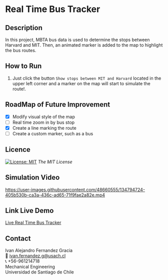 # Real Time Bus Tracker

<!-- DESCRIPTION -->
## Description
In this project, MBTA bus data is used to determine the stops between Harvard and MIT. Then, an animated marker is added to the map to highlight the bus routes.

<!-- RUN -->
## How to Run
1. Just click the button  `Show stops between MIT and Harvard` located in the upper left corner and a marker on the map will start to simulate the route!.

<!-- ROADMAP -->
## RoadMap of Future Improvement
- [x] Modify visual style of the map
- [ ] Real time zoom in by bus stop
- [x] Create a line marking the route
- [ ] Create a custom marker, such as a bus
<!-- LICENSE -->
## Licence 
[![License: MIT](https://img.shields.io/badge/License-MIT-yellow.svg)](https://opensource.org/licenses/MIT) *The MIT License*


<!-- Video -->
<a name="video"></a>
## Simulation Video
https://user-images.githubusercontent.com/48660555/134794724-405b530b-ca3a-436c-ad65-71f9fae2a82e.mp4

<!-- Link Live Demo -->
## Link Live Demo
[Live  Real Time Bus Tracker](https://ivanfernandezgracia.github.io/real-time-bus-tracker/)

<!-- CONTACT -->
<a name="conta"></a>
## Contact
Ivan Alejandro Fernandez Gracia  
:email: ivan.fernandez.g@usach.cl  
:telephone_receiver: +56-961214718  
Mechanical Engineering  
Universidad de Santiago de Chile
